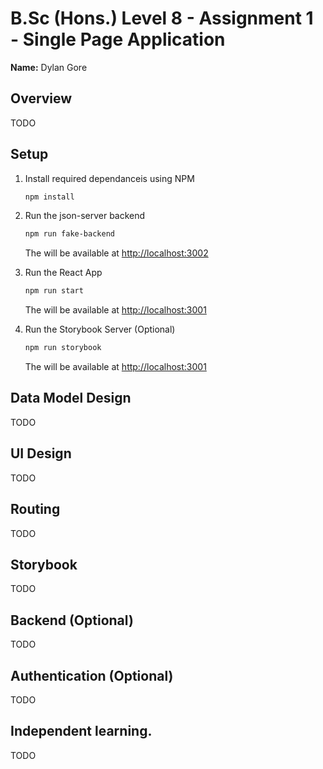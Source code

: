 # B.Sc (Hons.) Level 8 - Assignment 1 - Single Page Application

**Name:** Dylan Gore

## Overview

TODO

## Setup

1. Install required dependanceis using NPM

    ```bash
    npm install
    ```

2. Run the json-server backend

    ```bash
    npm run fake-backend
    ```

    The will be available at [http://localhost:3002](http://localhost:3002)

3. Run the React App

    ```bash
    npm run start
    ```

    The will be available at [http://localhost:3001](http://localhost:3001)

4. Run the Storybook Server (Optional)

    ```bash
    npm run storybook
    ```

    The will be available at [http://localhost:3001](http://localhost:3001)

## Data Model Design

TODO

## UI Design

TODO

## Routing

TODO

## Storybook

TODO

## Backend (Optional)

TODO

## Authentication (Optional)

TODO

## Independent learning.

TODO
